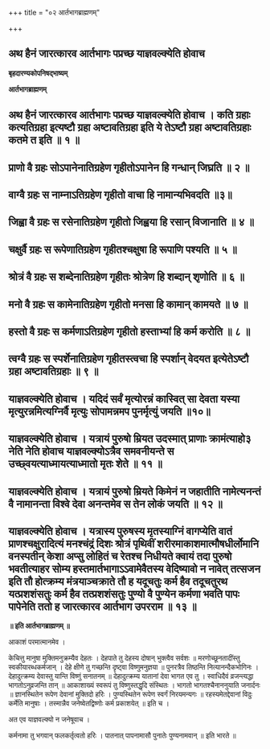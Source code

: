 +++
title = "०२ आर्तभागब्राह्मणम्"

+++


## अथ हैनं जारत्कारव आर्तभागः पप्रच्छ याज्ञवल्क्येति होवाच

**बृहदारण्यकोपनिषद्भाष्यम्**

**आर्तभागब्राह्मणम्**

## अथ हैनं जारत्कारव आर्तभागः पप्रच्छ याज्ञवल्क्येति होवाच । कति ग्रहाः कत्यतिग्रहा इत्यष्टौ ग्रहा अष्टावतिग्रहा इति ये तेऽष्टौ ग्रहा अष्टावतिग्रहाः कतमे त इति ॥ १ ॥

## प्राणो वै ग्रहः सोऽपानेनातिग्रहेण गृहीतोऽपानेन हि गन्धान् जिघ्रति ॥ २ ॥

## वाग्वै ग्रहः स नाम्नाऽतिग्रहेण गृहीतो वाचा हि नामान्यभिवदति ॥३॥

## जिह्वा वै ग्रहः स रसेनातिग्रहेण गृहीतो जिह्वया हि रसान् विजानाति ॥ ४ ॥

## चक्षुर्वै ग्रहः स रूपेणातिग्रहेण गृहीतश्चक्षुषा हि रूपाणि पश्यति ॥ ५ ॥

## श्रोत्रं वै ग्रहः स शब्देनातिग्रहेण गृहीतः श्रोत्रेण हि शब्दान् शृणोति ॥ ६ ॥

## मनो वै ग्रहः स कामेनातिग्रहेण गृहीतो मनसा हि कामान् कामयते ॥ ७ ॥

## हस्तो वै ग्रहः स कर्मणाऽतिग्रहेण गृहीतो हस्ताभ्यां हि कर्म करोति ॥ ८ ॥

## त्वग्वै ग्रहः स स्पर्शेनातिग्रहेण गृहीतस्त्वचा हि स्पर्शान् वेदयत इत्येतेऽष्टौ ग्रहा अष्टावतिग्रहाः ॥ ९ ॥

## याज्ञवल्क्येति होवाच । यदिदं सर्वं मृत्योरन्नं कास्वित् सा देवता यस्या मृत्युरन्नमित्यग्निर्वै मृत्युः सोपामन्नमप पुनर्मृत्युं जयति ॥१०॥

## याज्ञवल्क्येति होवाच । यत्रायं पुरुषो म्रियत उदस्मात् प्राणाः क्रामंत्याहो३ नेति नेति होवाच याज्ञवल्क्योऽत्रैव समवनीयन्ते स उच्छ्वयत्याध्मायत्याध्मातो मृतः शेते ॥ ११ ॥

## याज्ञवल्क्येति होवाच । यत्रायं पुरुषो म्रियते किमेनं न जहातीति नामेत्यनन्तं वै नामानन्ता विश्वे देवा अनन्तमेव स तेन लोकं जयति ॥ १२ ॥

## याज्ञवल्क्येति होवाच । यत्रास्य पुरुषस्य मृतस्याग्निं वागप्येति वातं प्राणश्चक्षुरादित्यं मनश्चंद्रं दिशः श्रोत्रं पृथिवीं शरीरमाकाशमात्मौषधीर्लोमानि वनस्पतीन् केशा अप्सु लोहितं च रेतश्च निधीयते क्वायं तदा पुरुषो भवतीत्याहर सोम्य हस्तमार्तभागाऽऽवामेवैतस्य वेदिष्यावो न नावेत् तत्सजन इति तौ होत्क्रम्य मंत्रयाञ्चक्राते तौ ह यदूचतुः कर्म हैव तदूचतुरथ यत्प्रशशंसतुः कर्म हैव तत्प्रशशंसतुः पुण्यो वै पुण्येन कर्मणा भवति पापः पापेनेति ततो ह जारत्कारव आर्तभाग उपरराम ॥ १३ ॥

**॥ इति आर्तभागब्राह्मणम् ॥**

आकाशं परमात्मानमेव ।

केचित्तु मानुषा मुक्तिमनुक्रम्यैव देहतः । देहपाते तु देहस्य दोषान् भुक्त्वैव सर्वशः ॥ मरणोच्छूनतादींस्तु स्वकीयारब्धकर्मजान् । देहे क्षीणे तु गच्छन्ति दृष्ट्वा विष्णुमनुज्ञया ॥ पुनरत्रैव तिष्ठन्ति नित्यानन्दैकभोगिनः । देहादुत्क्रम्य देवास्तु यान्ति विष्णुं सनातनम् ॥ देहादुत्क्रम्य यातानां देवा भागत एव तु । स्वाधिदैवं व्रजन्त्यद्धा भागतोऽनुव्रजन्ति तान् ॥ आकाशाख्यं स्वरूपं तु विष्णुस्तद्धृदि संस्थितः । भागतो भागतश्चैनाननुयाति जनार्दनः ॥ ज्ञानस्थितेन रूपेण देवानां मुक्तिदो हरिः । पुण्यस्थितेन रूपेण स्वर्गं निरयमन्यगः ॥ रहस्यमेतद्देवानां विदुः कर्मेति मानुषाः । तस्मान्नैव जनेष्वेतद्विष्णोः कर्म प्रकाशयेत् ॥ इति च ।

अत एव याज्ञवल्क्यो न जनेषूवाच ।

कर्मनामा तु भगवान् फलकर्तृत्वतो हरिः । पातनात् पापनामासौ पुनातेः पुण्यनामवान् ॥ इति भारते ॥

